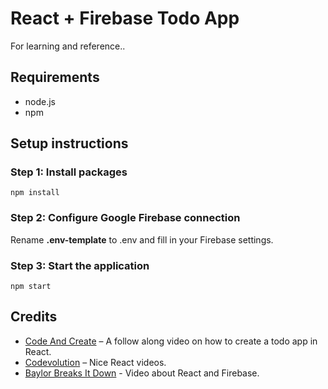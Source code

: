 # React + Firebase Todo App

For learning and reference..

## Requirements

- node.js
- npm

## Setup instructions

### Step 1: Install packages

```
npm install
```

### Step 2: Configure Google Firebase connection

Rename **.env-template** to .env and fill in your Firebase settings.

### Step 3: Start the application

```
npm start
```

## Credits

- [Code And Create](https://www.youtube.com/channel/UCtOmmC3Z8WSn45VgTAKBHhA/) – A follow along video on how to create a todo app in React.
- [Codevolution](https://www.youtube.com/channel/UC80PWRj_ZU8Zu0HSMNVwKWw) – Nice React videos.
- [
Baylor Breaks It Down](https://www.youtube.com/watch?v=rSgbYCdc4G0) - Video about React and Firebase.
